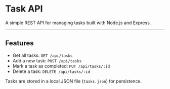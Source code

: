 # Task API

A simple REST API for managing tasks built with Node.js and Express.

---

## Features

- Get all tasks: `GET /api/tasks`
- Add a new task: `POST /api/tasks`
- Mark a task as completed: `PUT /api/tasks/:id`
- Delete a task: `DELETE /api/tasks/:id`

Tasks are stored in a local JSON file (`tasks.json`) for persistence.

